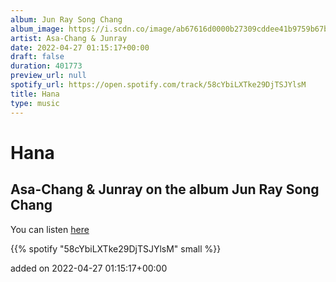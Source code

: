 ```yaml
---
album: Jun Ray Song Chang
album_image: https://i.scdn.co/image/ab67616d0000b27309cddee41b9759b67bfe4982
artist: Asa-Chang & Junray
date: 2022-04-27 01:15:17+00:00
draft: false
duration: 401773
preview_url: null
spotify_url: https://open.spotify.com/track/58cYbiLXTke29DjTSJYlsM
title: Hana
type: music
---
```



# Hana

## Asa-Chang & Junray on the album Jun Ray Song Chang

You can listen [here](https://open.spotify.com/track/58cYbiLXTke29DjTSJYlsM)

{{% spotify "58cYbiLXTke29DjTSJYlsM" small %}}

added on 2022-04-27 01:15:17+00:00